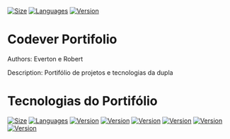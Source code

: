 <p>
    <a href="#"><img alt="Size" src="https://img.shields.io/github/repo-size/CodeverGroup/codever-portifolio?style=for-the-badge"></a>
    <a href="#"><img alt="Languages" src="https://img.shields.io/github/languages/count/CodeverGroup/codever-portifolio?style=for-the-badge"></a>
    <a href="#"><img alt="Version" src="https://img.shields.io/github/package-json/v/CodeverGroup/codever-portifolio?style=for-the-badge"></a>
</p>

# Codever Portifolio
<p>Authors: Everton e Robert</p>
<p>Description: Portifólio de projetos e tecnologias da dupla</p>

# Tecnologias do Portifólio
<p>
    <a href="#"><img alt="Size" src="https://img.shields.io/badge/HTML5-E34F26?style=for-the-badge&logo=html5&logoColor=white"></a>
    <a href="#"><img alt="Languages" src="https://img.shields.io/badge/CSS3-1572B6?style=for-the-badge&logo=css3&logoColor=white"></a>
    <a href="#"><img alt="Version" src="https://img.shields.io/badge/JavaScript-F7DF1E?style=for-the-badge&logo=javascript&logoColor=black"></a>
    <a href="#"><img alt="Version" src="https://img.shields.io/badge/Node.js-43853D?style=for-the-badge&logo=node.js&logoColor=white"></a>
    <a href="#"><img alt="Version" src="https://img.shields.io/badge/Markdown-000000?style=for-the-badge&logo=markdown&logoColor=white"></a>
    <a href="#"><img alt="Version" src="https://img.shields.io/badge/React-20232A?style=for-the-badge&logo=react&logoColor=61DAFB"></a>
    <a href="https://vercel.com/"><img alt="Version" src="https://img.shields.io/badge/Vercel-000?style=for-the-badge&logo=vercel&logoColor=white"></a>
    <a href="https://git-scm.com/"><img alt="Version" src="https://img.shields.io/badge/Git-E34F26?style=for-the-badge&logo=git&logoColor=white"></a>
</p>